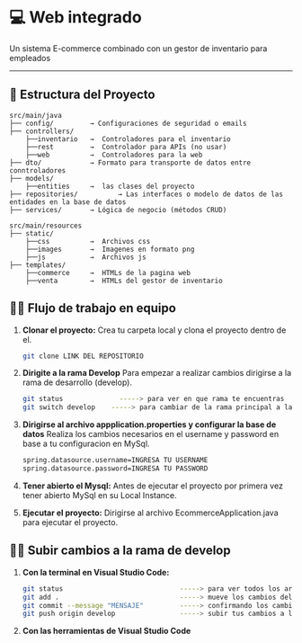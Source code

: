 # 💻 Web integrado

Un sistema E-commerce combinado con un gestor de inventario para empleados

---

## 📁 Estructura del Proyecto

```plaintext
src/main/java
├── config/         → Configuraciones de seguridad o emails
├── controllers/ 
    ├──inventario   →  Controladores para el inventario
    ├──rest         →  Controlador para APIs (no usar)
    ├──web          →  Controladores para la web
├── dto/            → Formato para transporte de datos entre conntroladores
├── models/        
    ├──entities     →  las clases del proyecto
├── repositories/          → Las interfaces o modelo de datos de las entidades en la base de datos
├── services/       → Lógica de negocio (métodos CRUD)

src/main/resources
├── static/
    ├──css          →  Archivos css 
    ├──images       →  Imagenes en formato png
    ├──js           →  Archivos js
├── templates/
    ├──commerce     →  HTMLs de la pagina web 
    ├──venta        →  HTMLs del gestor de inventario

```

## 👨‍💻 Flujo de trabajo en equipo

1.  **Clonar el proyecto:**
    Crea tu carpeta local y clona el proyecto dentro de el.

    ```bash
    git clone LINK DEL REPOSITORIO


2.  **Dirigite a la rama Develop**
    Para empezar a realizar cambios dirigirse a la rama de desarrollo (develop).

    ```bash
    git status              -----> para ver en que rama te encuentras 
    git switch develop    -----> para cambiar de la rama principal a la de Develop
    
3.  **Dirigirse al archivo appplication.properties y configurar la base de datos**
    Realiza los cambios necesarios en el username y password en base a tu configuracion en MySql.

    ```bash
    spring.datasource.username=INGRESA TU USERNAME
    spring.datasource.password=INGRESA TU PASSWORD

4.  **Tener abierto el Mysql:**
    Antes de ejecutar el proyecto por primera vez tener abierto MySql en su Local Instance.


5.  **Ejecutar el proyecto:**
    Dirigirse al archivo EcommerceApplication.java para ejecutar el proyecto.


## 👨‍💻 Subir cambios a la rama de develop

1.  **Con la terminal en Visual Studio Code:**
    ```bash
    git status                             -----> para ver todos los archivos que se han modificado
    git add .                              -----> mueve los cambios del directorio de trabajo al área del entorno de ensayo
    git commit --message "MENSAJE"         -----> confirmando los cambios dejando un mensaje descriptivo
    git push origin develop                -----> subir tus cambios a la rama Develop
    

2.  **Con las herramientas de Visual Studio Code**

   
